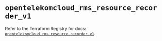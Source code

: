 # `opentelekomcloud_rms_resource_recorder_v1`

Refer to the Terraform Registry for docs: [`opentelekomcloud_rms_resource_recorder_v1`](https://registry.terraform.io/providers/opentelekomcloud/opentelekomcloud/1.36.28/docs/resources/rms_resource_recorder_v1).
